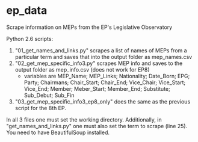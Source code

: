 # ep_data
Scrape information on MEPs from the EP's Legislative Observatory

Python 2.6 scripts:
1) "01_get_names_and_links.py" scrapes a list of names of MEPs  from a particular term and saves that into the output folder as mep_names.csv
2) "02_get_mep_specific_info3.py" scrapes MEP info and saves to the output folder as mep_info.csv (does not work for EP8)
    - variables are MEP_Name; MEP_Links; Nationality; Date_Born; EPG; Party; Chairmans; Chair_Start; Chair_End; Vice_Chair; Vice_Start; Vice_End; Member; Meber_Start; Member_End; Substitute; Sub_Debut; Sub_Fin
3) "03_get_mep_specific_info3_ep8_only" does the same as the previous script for the 8th EP.

In all 3 files one must set the working directory. Additionally, in "get_names_and_links.py" one must also set the term to scrape (line 25). You need to have BeautifulSoup installed.
